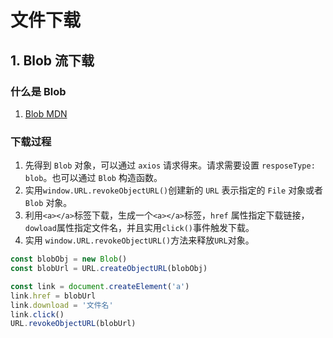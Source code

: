 # 文件下载

## 1. Blob 流下载

### 什么是 Blob

1. [Blob MDN](https://developer.mozilla.org/zh-CN/docs/Web/API/Blob)

### 下载过程

1. 先得到 `Blob` 对象，可以通过 `axios` 请求得来。请求需要设置 `resposeType: blob`。也可以通过 `Blob` 构造函数。
2. 实用`window.URL.revokeObjectURL()`创建新的 `URL` 表示指定的 `File` 对象或者 `Blob` 对象。
3. 利用`<a></a>`标签下载，生成一个`<a></a>`标签，`href` 属性指定下载链接，`dowload`属性指定文件名，并且实用`click()`事件触发下载。
4. 实用 `window.URL.revokeObjectURL()`方法来释放`URL`对象。

```js
const blobObj = new Blob()
const blobUrl = URL.createObjectURL(blobObj)

const link = document.createElement('a')
link.href = blobUrl
link.download = '文件名'
link.click()
URL.revokeObjectURL(blobUrl)
```
